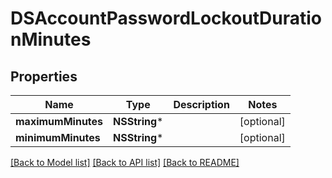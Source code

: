 # DSAccountPasswordLockoutDurationMinutes

## Properties
Name | Type | Description | Notes
------------ | ------------- | ------------- | -------------
**maximumMinutes** | **NSString*** |  | [optional] 
**minimumMinutes** | **NSString*** |  | [optional] 

[[Back to Model list]](../README.md#documentation-for-models) [[Back to API list]](../README.md#documentation-for-api-endpoints) [[Back to README]](../README.md)


